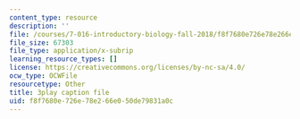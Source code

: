 ```yaml
---
content_type: resource
description: ''
file: /courses/7-016-introductory-biology-fall-2018/f8f7680e726e78e266e050de79831a0c_kVu37T6sB_E.srt
file_size: 67303
file_type: application/x-subrip
learning_resource_types: []
license: https://creativecommons.org/licenses/by-nc-sa/4.0/
ocw_type: OCWFile
resourcetype: Other
title: 3play caption file
uid: f8f7680e-726e-78e2-66e0-50de79831a0c
---
```

